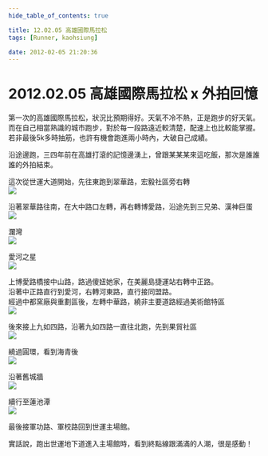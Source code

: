 ```yaml
---
hide_table_of_contents: true

title: 12.02.05 高雄國際馬拉松
tags: [Runner, kaohsiung]

date: 2012-02-05 21:20:36
---
```


2012.02.05 高雄國際馬拉松 x 外拍回憶
================================

第一次的高雄國際馬拉松，狀況比預期得好。天氣不冷不熱，正是跑步的好天氣。  
而在自己相當熟識的城市跑步，對於每一段路遠近較清楚，配速上也比較能掌握。  
若非最後5k多時抽筋，也許有機會跑進兩小時內，大破自己成績。

沿途邊跑，三四年前在高雄打滾的記憶邊湧上，曾跟某某某來這吃飯，那次是誰誰誰的外拍結束。

這次從世運大道開始，先往東跑到翠華路，宏毅社區旁右轉  
![](http://farm4.staticflickr.com/3263/2601810932_cf21266296_z.jpg)

沿著翠華路往南，在大中路口左轉，再右轉博愛路，沿途先到三兄弟、漢神巨蛋  
![](http://farm4.staticflickr.com/3181/3055595102_06bd9099d8_z.jpg)

瀾灣  
![](http://farm4.staticflickr.com/3188/2802401823_063b961995_z.jpg)

愛河之星  
![](http://farm6.staticflickr.com/5256/5536784767_1f0a92ba6a_z.jpg)

上博愛路橋接中山路，路過傻妞她家，在美麗島捷運站右轉中正路。  
沿著中正路直行到愛河，右轉河東路，直行接同盟路。  
經過中都窯廠與重劃區後，左轉中華路，繞非主要道路經過美術館特區  
![](http://farm4.staticflickr.com/3184/2367320458_29c10e5b2f_z.jpg)

後來接上九如四路，沿著九如四路一直往北跑，先到果貿社區  
![](http://farm4.staticflickr.com/3027/3001469670_1d4e25e604_z.jpg)

繞過圓環，看到海青後  
![](http://farm7.staticflickr.com/6076/6157340758_9e3d22896a_z.jpg)

沿著舊城牆  
![](http://farm4.staticflickr.com/3028/3000642299_fca416d788_z.jpg)

續行至蓮池潭  
![](http://farm3.staticflickr.com/2361/2266578562_7ed94129e0_z.jpg)

最後接軍功路、軍校路回到世運主場館。  

實話說，跑出世運地下道進入主場館時，看到終點線跟滿滿的人潮，很是感動！
